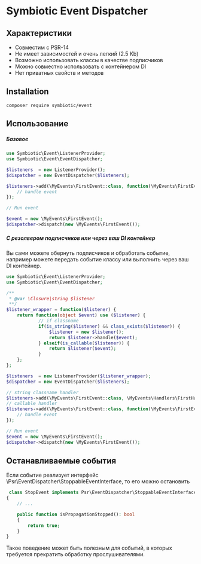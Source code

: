 # Symbiotic Event Dispatcher

## Характеристики

- Совместим с PSR-14
- Не имеет зависимостей и очень легкий (2.5 Kb)
- Возможно использовать классы в качестве подписчиков
- Можно совместно использовать с контейнером DI
- Нет приватных свойств и методов

## Installation
```
composer require symbiotic/event 
```

## Использование
##### Базовое
```php
use Symbiotic\Event\ListenerProvider;
use Symbiotic\Event\EventDispatcher;

$listeners  = new ListenerProvider();
$dispatcher = new EventDispatcher($listeners);

$listeners->add(\MyEvents\FirstEvent::class, function(\MyEvents\FirstEvent $event) {
    // handle event
});

// Run event

$event = new \MyEvents\FirstEvent();
$dispatcher->dispatch(new \MyEvents\FirstEvent());

```
##### С резолвером подписчиков или через ваш DI контейнер
Вы сами можете обернуть подписчиков и обработать событие, например можете передать событие классу или выполнить через ваш DI контейнер.


```php
use Symbiotic\Event\ListenerProvider;
use Symbiotic\Event\EventDispatcher;

/**
 * @var \Closure|string $listener 
 **/
$listener_wrapper = function($listener) {
    return function(object $event) use ($listener) {
            // if classname
            if(is_string($listener) && class_exists($listener)) {
                $listener = new $listener();
                return $listener->handle($event);
            } elseif(is_callable($listener)) {
                return $listener($event);
            }
    };
};

$listeners  = new ListenerProvider($listener_wrapper);
$dispatcher = new EventDispatcher($listeners);

// string classname handler
$listeners->add(\MyEvents\FirstEvent::class, \MyEvents\Handlers\FirstHandler::class);
// callable handler
$listeners->add(\MyEvents\FirstEvent::class, function(\MyEvents\FirstEvent $event) {
    // handle event
});

// Run event
$event = new \MyEvents\FirstEvent();
$dispatcher->dispatch(new \MyEvents\FirstEvent());

```



## Останавливаемые события
Если событие реализует интерфейс \Psr\EventDispatcher\StoppableEventInterface, то его можно остановить
```php
 class StopEvent implements Psr\EventDispatcher\StoppableEventInterface
{
    // ...

    public function isPropagationStopped(): bool
    {
        return true;
    }
}
```
Такое поведение может быть полезным для событий, в которых требуется прекратить обработку прослушивателями.



